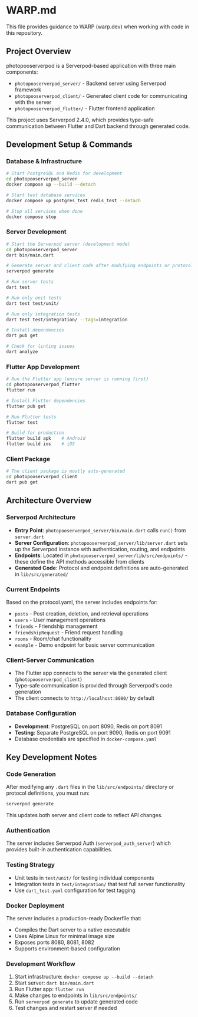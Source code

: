 # WARP.md

This file provides guidance to WARP (warp.dev) when working with code in this repository.

## Project Overview

photopooserverpod is a Serverpod-based application with three main components:
- `photopooserverpod_server/` - Backend server using Serverpod framework
- `photopooserverpod_client/` - Generated client code for communicating with the server
- `photopooserverpod_flutter/` - Flutter frontend application

This project uses Serverpod 2.4.0, which provides type-safe communication between Flutter and Dart backend through generated code.

## Development Setup & Commands

### Database & Infrastructure
```bash
# Start PostgreSQL and Redis for development
cd photopooserverpod_server
docker compose up --build --detach

# Start test database services
docker compose up postgres_test redis_test --detach

# Stop all services when done
docker compose stop
```

### Server Development
```bash
# Start the Serverpod server (development mode)
cd photopooserverpod_server
dart bin/main.dart

# Generate server and client code after modifying endpoints or protocol
serverpod generate

# Run server tests
dart test

# Run only unit tests
dart test test/unit/

# Run only integration tests
dart test test/integration/ --tags=integration

# Install dependencies
dart pub get

# Check for linting issues
dart analyze
```

### Flutter App Development
```bash
# Run the Flutter app (ensure server is running first)
cd photopooserverpod_flutter
flutter run

# Install Flutter dependencies
flutter pub get

# Run Flutter tests
flutter test

# Build for production
flutter build apk    # Android
flutter build ios    # iOS
```

### Client Package
```bash
# The client package is mostly auto-generated
cd photopooserverpod_client
dart pub get
```

## Architecture Overview

### Serverpod Architecture
- **Entry Point**: `photopooserverpod_server/bin/main.dart` calls `run()` from `server.dart`
- **Server Configuration**: `photopooserverpod_server/lib/server.dart` sets up the Serverpod instance with authentication, routing, and endpoints
- **Endpoints**: Located in `photopooserverpod_server/lib/src/endpoints/` - these define the API methods accessible from clients
- **Generated Code**: Protocol and endpoint definitions are auto-generated in `lib/src/generated/`

### Current Endpoints
Based on the protocol.yaml, the server includes endpoints for:
- `posts` - Post creation, deletion, and retrieval operations
- `users` - User management operations  
- `friends` - Friendship management
- `friendshipRequest` - Friend request handling
- `rooms` - Room/chat functionality
- `example` - Demo endpoint for basic server communication

### Client-Server Communication
- The Flutter app connects to the server via the generated client (`photopooserverpod_client`)
- Type-safe communication is provided through Serverpod's code generation
- The client connects to `http://localhost:8080/` by default

### Database Configuration
- **Development**: PostgreSQL on port 8090, Redis on port 8091
- **Testing**: Separate PostgreSQL on port 9090, Redis on port 9091
- Database credentials are specified in `docker-compose.yaml`

## Key Development Notes

### Code Generation
After modifying any `.dart` files in the `lib/src/endpoints/` directory or protocol definitions, you must run:
```bash
serverpod generate
```
This updates both server and client code to reflect API changes.

### Authentication
The server includes Serverpod Auth (`serverpod_auth_server`) which provides built-in authentication capabilities.

### Testing Strategy
- Unit tests in `test/unit/` for testing individual components
- Integration tests in `test/integration/` that test full server functionality
- Use `dart_test.yaml` configuration for test tagging

### Docker Deployment
The server includes a production-ready Dockerfile that:
- Compiles the Dart server to a native executable
- Uses Alpine Linux for minimal image size
- Exposes ports 8080, 8081, 8082
- Supports environment-based configuration

### Development Workflow
1. Start infrastructure: `docker compose up --build --detach`
2. Start server: `dart bin/main.dart` 
3. Run Flutter app: `flutter run`
4. Make changes to endpoints in `lib/src/endpoints/`
5. Run `serverpod generate` to update generated code
6. Test changes and restart server if needed